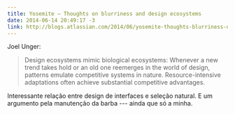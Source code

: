 ```yaml
---
title: Yosemite – Thoughts on blurriness and design ecosystems
date: 2014-06-14 20:49:17 -3
link: http://blogs.atlassian.com/2014/06/yosemite-thoughts-blurriness-design-ecosystems/
---
```


Joel Unger:

> Design ecosystems mimic biological ecosystems: Whenever a new trend takes hold or an old one reemerges in the world of design, patterns emulate competitive systems in nature. Resource-intensive adaptations often achieve substantial competitive advantages.

Interessante relação entre design de interfaces e seleção natural. E um argumento pela manutenção da barba --- ainda que só a minha.
